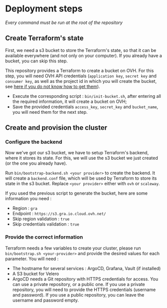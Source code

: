# Deployment steps
_Every command must be run at the root of the repository_

## Create Terraform's state

First, we need a s3 bucket to store the Terraform's state, so that it can be available everywhere (and not only on your computer). If you already have a bucket, you can skip this step.

This repository provides a Terraform to create a bucket on OVH. For this step, you will need OVH API credentials (`application key`, `secret key` and `consumer key`, as well as the project id in which you will create the bucket, see [here if you do not know how to get them](https://help.ovhcloud.com/csm/en-api-getting-started-ovhcloud-api?id=kb_article_view&sysparm_article=KB0042777#advanced-usage-pair-ovhcloud-apis-with-an-application)).

- Execute the corresponding script : `bin/init-bucket.sh`, after entering all the required information, it will create a bucket on OVH;
- Save the provided credentials `access_key`, `secret_key` and `bucket_name`, you will need them for the next step.

## Create and provision the cluster

### Configure the backend
Now we've got our s3 bucket, we have to setup Terraform's backend, where it stores its state. For this, we will use the s3 bucket we just created (or the one you already have).

Run `bin/bootstrap-backend.sh <your provider>` to create the backend. It will create a `backend.conf` file, which will be used by Terraform to store its state in the s3 bucket. Replace `<your provider>` either with `ovh` or `scaleway`.

If you used the previous script to generate the bucket, here are some information you need :
 - Region : `gra`
 - Endpoint : `https://s3.gra.io.cloud.ovh.net/`
 - Skip region validation : `true`
 - Skip credentials validation : `true`

### Provide the correct information

Terraform needs a few variables to create your cluster, please run `bin/bootstrap.sh <your-provider>` and provide the desired values for each parameter. You will need :
- The hostname for several services : ArgoCD, Grafana, Vault (if installed)
- A S3 bucket for Velero
- ArgoCD needs a Git repository with HTTPS credentials for access. You can use a private repository, or a public one. If you use a private repository, you will need to provide the HTTPS credentials (username and password). If you use a public repository, you can leave the username and password empty.
